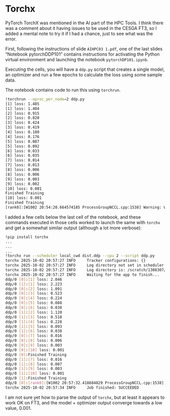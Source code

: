 # Torchx

PyTorch TorchX was mentioned in the AI part of the HPC Tools. I think
there was a comment about it having issues to be used in the CESGA FT3,
so I added a mental note to try it if I had a chance, just to see what
was the error.

First, following the instructions of slide `AIHPC03 1.pdf`, one of the
last slides “Notebook pytorchDDP101” contains instructions for activating
the Python virtual environment and launching the notebook `pytorchDP101.ipynb`.

Executing the cells, you will have a `ddp.py` script that creates a single
model, an optimizer and run a few epochs to calculate the loss using
some sample data.

The notebook contains code to run this using `torchrun`.

```bash
!torchrun --nproc_per_node=2 ddp.py
[1] loss: 1.485
[1] loss: 1.404
[2] loss: 0.915
[2] loss: 0.820
[3] loss: 0.424
[3] loss: 0.419
[4] loss: 0.180
[4] loss: 0.176
[5] loss: 0.087
[5] loss: 0.092
[6] loss: 0.033
[6] loss: 0.035
[7] loss: 0.014
[7] loss: 0.013
[8] loss: 0.006
[8] loss: 0.006
[9] loss: 0.003
[9] loss: 0.002
[10] loss: 0.001
Finished Training
[10] loss: 0.001
Finished Training
[rank0]:[W1002 20:54:20.664574185 ProcessGroupNCCL.cpp:1538] Warning: WARNING: destroy_process_group() was not called before program exit, which can leak resources. For more info, please see https://pytorch.org/docs/stable/distributed.html#shutdown (function operator())
```

I added a few cells below the last cell of the notebook, and these commands
executed in those cells worked to launch the same with `torchx` and get a
somewhat similar output (although a lot more verbose):

```bash
!pip install torchx
...
...
...
!torchx run --scheduler local_cwd dist.ddp --cpu 2 --script ddp.py
torchx 2025-10-02 20:57:27 INFO     Tracker configurations: {}
torchx 2025-10-02 20:57:27 INFO     Log directory not set in scheduler cfg. Creating a temporary log dir that will be deleted on exit. To preserve log directory set the `log_dir` cfg option
torchx 2025-10-02 20:57:27 INFO     Log directory is: /scratch/1308307/torchx_d6e62rcl
torchx 2025-10-02 20:57:27 INFO     Waiting for the app to finish...
ddp/0 [0]:[1] loss: 2.046
ddp/0 [1]:[1] loss: 2.223
ddp/0 [0]:[2] loss: 1.091
ddp/0 [0]:[3] loss: 0.523
ddp/0 [0]:[4] loss: 0.224
ddp/0 [0]:[5] loss: 0.088
ddp/0 [0]:[6] loss: 0.038
ddp/0 [1]:[2] loss: 1.120
ddp/0 [1]:[3] loss: 0.518
ddp/0 [1]:[4] loss: 0.228
ddp/0 [1]:[5] loss: 0.093
ddp/0 [1]:[6] loss: 0.038
ddp/0 [0]:[7] loss: 0.016
ddp/0 [0]:[8] loss: 0.006
ddp/0 [0]:[9] loss: 0.003
ddp/0 [0]:[10] loss: 0.001
ddp/0 [0]:Finished Training
ddp/0 [1]:[7] loss: 0.016
ddp/0 [1]:[8] loss: 0.007
ddp/0 [1]:[9] loss: 0.003
ddp/0 [1]:[10] loss: 0.001
ddp/0 [1]:Finished Training
ddp/0 [0]:[rank0]:[W1002 20:57:32.418684829 ProcessGroupNCCL.cpp:1538] Warning: WARNING: destroy_process_group() was not called before program exit, which can leak resources. For more info, please see https://pytorch.org/docs/stable/distributed.html#shutdown (function operator())
torchx 2025-10-02 20:57:34 INFO     Job finished: SUCCEEDED
```

I am not sure yet how to parse the output of `torchx`, but at least it appears to work
OK on FT3, and the model + optimizer output converge towards a low value, 0.001.
